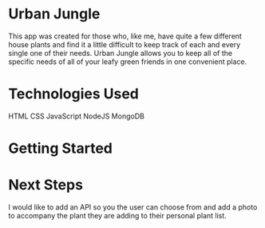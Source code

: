 # Urban Jungle
This app was created for those who, like me, have quite a few different house plants and find it a little difficult to keep track of each and every single one of their needs. Urban Jungle allows you to keep all of the specific needs of all of your leafy green friends in one convenient place.


# Technologies Used
HTML
CSS
JavaScript
NodeJS
MongoDB


# Getting Started




# Next Steps
I would like to add an API so you the user can choose from and add a photo to accompany the plant they are adding to their personal plant list.